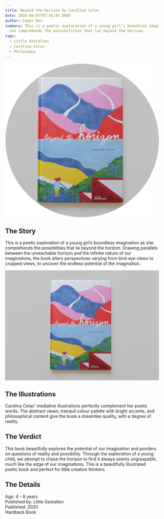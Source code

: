 ```yaml
---
title: Beyond the Horizon by Carolina Celas
date: 2020-08-07T07:55:03.980Z
author: Paper Ren
summary: This is a poetic exploration of a young girl’s boundless imagination as
  she comprehends the possibilities that lie beyond the horizon.
tags:
  - Little Gestalten
  - Carolina Celas
  - Philosophy
---
```

![](/static/img/tags12.png)

## The Story

This is a poetic exploration of a young girl’s boundless imagination as she comprehends the possibilities that lie beyond the horizon. Drawing parallels between the unreachable horizon and the infinite nature of our imaginations, the book alters perspectives varying from bird-eye views to cropped views, to uncover the endless potential of the imagination.

![](/static/img/dscf8475.jpg)

## The Illustrations

Carolina Celas’ mediative illustrations perfectly complement her poetic words. The abstract views, tranquil colour palette with bright accents, and philosophical content give the book a dreamlike quality, with a degree of reality.

## The Verdict

This book beautifully explores the potential of our imagination and ponders on questions of reality and possibility. Through the exploration of a young child, we attempt to chase the horizon to find it always seems ungraspable, much like the edge of our imaginations. This is a beautifully illustrated poetic book and perfect for little creative thinkers.

## The Details

Age: 4 - 8 years\
Published by: Little Gestalten\
Published: 2020\
Hardback Book